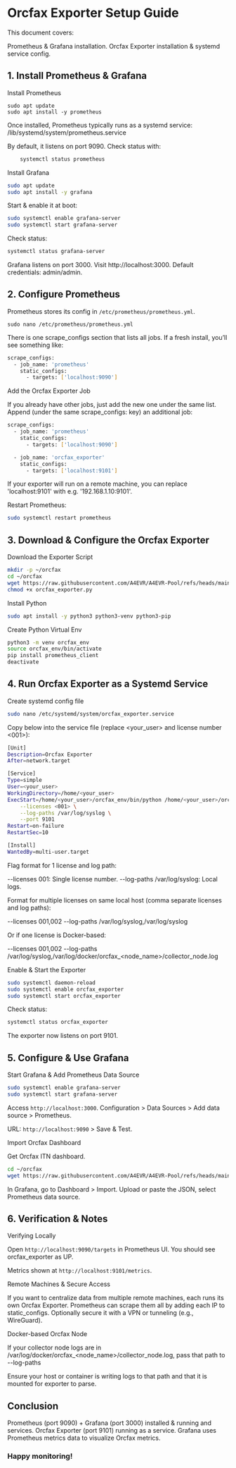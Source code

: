 # Orcfax Exporter Setup Guide 

This document covers:

Prometheus & Grafana installation.
Orcfax Exporter installation & systemd service config.
    
## 1. Install Prometheus & Grafana

Install Prometheus


    sudo apt update
    sudo apt install -y prometheus


Once installed, Prometheus typically runs as a systemd service:
    /lib/systemd/system/prometheus.service

By default, it listens on port 9090.
Check status with:

```bash
    systemctl status prometheus
```

Install Grafana

```bash
sudo apt update
sudo apt install -y grafana
```
   
Start & enable it at boot:

```bash
sudo systemctl enable grafana-server
sudo systemctl start grafana-server
```

Check status:

```bash
systemctl status grafana-server
```

Grafana listens on port 3000. Visit http://localhost:3000.
Default credentials: admin/admin.

## 2. Configure Prometheus

Prometheus stores its config in `/etc/prometheus/prometheus.yml`. 

    sudo nano /etc/prometheus/prometheus.yml

There is one scrape_configs section that lists all jobs. If a fresh install, you’ll see something like:

```bash
scrape_configs:
  - job_name: 'prometheus'
    static_configs:
      - targets: ['localhost:9090']
```

Add the Orcfax Exporter Job

If you already have other jobs, just add the new one under the same list.
Append (under the same scrape_configs: key) an additional job:

```bash
scrape_configs:
  - job_name: 'prometheus'
    static_configs:
      - targets: ['localhost:9090']

  - job_name: 'orcfax_exporter'
    static_configs:
      - targets: ['localhost:9101']
```


If your exporter will run on a remote machine, you can replace 'localhost:9101' with e.g. '192.168.1.10:9101'.

Restart Prometheus:

```bash
sudo systemctl restart prometheus
```

## 3. Download & Configure the Orcfax Exporter

Download the Exporter Script

```bash
mkdir -p ~/orcfax
cd ~/orcfax
wget https://raw.githubusercontent.com/A4EVR/A4EVR-Pool/refs/heads/main/orcfax/monitoring/orcfax_exporter.py
chmod +x orcfax_exporter.py
```

Install Python

```bash
sudo apt install -y python3 python3-venv python3-pip
```

Create Python Virtual Env

```bash
python3 -m venv orcfax_env
source orcfax_env/bin/activate
pip install prometheus_client
deactivate
```

## 4. Run Orcfax Exporter as a Systemd Service

Create systemd config file

```bash
sudo nano /etc/systemd/system/orcfax_exporter.service
```

Copy below into the service file (replace <your_user> and license number <001>):

```bash
[Unit]
Description=Orcfax Exporter
After=network.target

[Service]
Type=simple
User=<your_user>
WorkingDirectory=/home/<your_user>
ExecStart=/home/<your_user>/orcfax_env/bin/python /home/<your_user>/orcfax/orcfax_exporter.py \
    --licenses <001> \
    --log-paths /var/log/syslog \
    --port 9101
Restart=on-failure
RestartSec=10

[Install]
WantedBy=multi-user.target
```
Flag format for 1 license and log path:

--licenses 001: Single license number.
--log-paths /var/log/syslog: Local logs.
    

Format for multiple licenses on same local host (comma separate licenses and log paths):

--licenses 001,002
--log-paths /var/log/syslog,/var/log/syslog

Or if one license is Docker-based:

--licenses 001,002
 --log-paths /var/log/syslog,/var/log/docker/orcfax_<node_name>/collector_node.log


Enable & Start the Exporter

```bash
sudo systemctl daemon-reload
sudo systemctl enable orcfax_exporter
sudo systemctl start orcfax_exporter
```

Check status:

```bash
systemctl status orcfax_exporter
```

The exporter now listens on port 9101.

## 5. Configure & Use Grafana

Start Grafana & Add Prometheus Data Source

```bash
sudo systemctl enable grafana-server
sudo systemctl start grafana-server
```
Access `http://localhost:3000`.
Configuration > Data Sources > Add data source > Prometheus.
    
URL: `http://localhost:9090` > Save & Test.

Import Orcfax Dashboard

Get Orcfax ITN dashboard.

```bash
cd ~/orcfax
wget https://raw.githubusercontent.com/A4EVR/A4EVR-Pool/refs/heads/main/orcfax/monitoring/Orcfax-ITN-A4EVR.json
```
In Grafana, go to Dashboard > Import.
Upload or paste the JSON, select Prometheus data source.

## 6. Verification & Notes

Verifying Locally

Open `http://localhost:9090/targets` in Prometheus UI.
You should see orcfax_exporter as UP.
    
Metrics shown at `http://localhost:9101/metrics`.


Remote Machines & Secure Access

If you want to centralize data from multiple remote machines, each runs its own Orcfax Exporter.
Prometheus can scrape them all by adding each IP to static_configs.
Optionally secure it with a VPN or tunneling (e.g., WireGuard).

Docker-based Orcfax Node

If your collector node logs are in /var/log/docker/orcfax_<node_name>/collector_node.log, pass that path to --log-paths

Ensure your host or container is writing logs to that path and that it is mounted for exporter to parse.

## Conclusion

Prometheus (port 9090) + Grafana (port 3000) installed & running and services.
Orcfax Exporter (port 9101) running as a service.
Grafana uses Prometheus metrics data to visualize Orcfax metrics.


### Happy monitoring!
